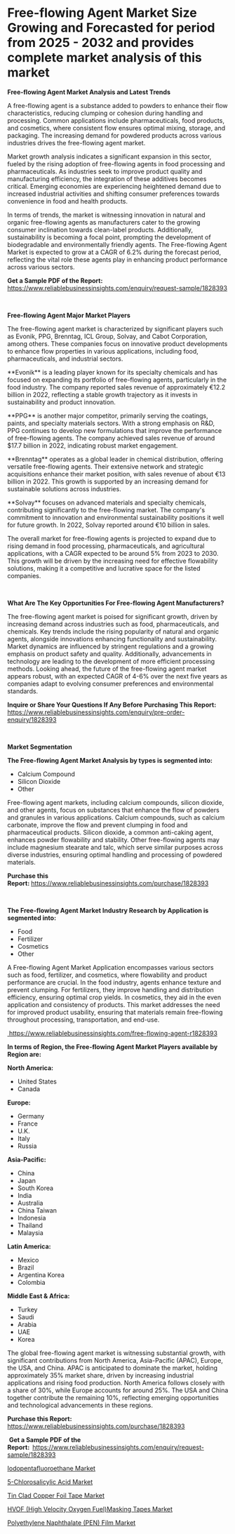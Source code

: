 <p><h1>Free-flowing Agent Market Size Growing and Forecasted for period from 2025 - 2032 and provides complete market analysis of this market</h1></p><p><strong>Free-flowing Agent Market Analysis and Latest Trends</strong></p>
<p><p>A free-flowing agent is a substance added to powders to enhance their flow characteristics, reducing clumping or cohesion during handling and processing. Common applications include pharmaceuticals, food products, and cosmetics, where consistent flow ensures optimal mixing, storage, and packaging. The increasing demand for powdered products across various industries drives the free-flowing agent market.</p><p>Market growth analysis indicates a significant expansion in this sector, fueled by the rising adoption of free-flowing agents in food processing and pharmaceuticals. As industries seek to improve product quality and manufacturing efficiency, the integration of these additives becomes critical. Emerging economies are experiencing heightened demand due to increased industrial activities and shifting consumer preferences towards convenience in food and health products.</p><p>In terms of trends, the market is witnessing innovation in natural and organic free-flowing agents as manufacturers cater to the growing consumer inclination towards clean-label products. Additionally, sustainability is becoming a focal point, prompting the development of biodegradable and environmentally friendly agents. The Free-flowing Agent Market is expected to grow at a CAGR of 6.2% during the forecast period, reflecting the vital role these agents play in enhancing product performance across various sectors.</p></p>
<p><strong>Get a Sample PDF of the Report:&nbsp;</strong> <a href="https://www.reliablebusinessinsights.com/enquiry/request-sample/1828393?utm_campaign=62&utm_medium=2&utm_source=Github&utm_content=ia&utm_term=03022025&utm_id=free-flowing-agent">https://www.reliablebusinessinsights.com/enquiry/request-sample/1828393</a></p>
<p>&nbsp;</p>
<p><strong>Free-flowing Agent Major Market Players</strong></p>
<p><p>The free-flowing agent market is characterized by significant players such as Evonik, PPG, Brenntag, ICL Group, Solvay, and Cabot Corporation, among others. These companies focus on innovative product developments to enhance flow properties in various applications, including food, pharmaceuticals, and industrial sectors.</p><p>**Evonik** is a leading player known for its specialty chemicals and has focused on expanding its portfolio of free-flowing agents, particularly in the food industry. The company reported sales revenue of approximately €12.2 billion in 2022, reflecting a stable growth trajectory as it invests in sustainability and product innovation.</p><p>**PPG** is another major competitor, primarily serving the coatings, paints, and specialty materials sectors. With a strong emphasis on R&D, PPG continues to develop new formulations that improve the performance of free-flowing agents. The company achieved sales revenue of around $17.7 billion in 2022, indicating robust market engagement.</p><p>**Brenntag** operates as a global leader in chemical distribution, offering versatile free-flowing agents. Their extensive network and strategic acquisitions enhance their market position, with sales revenue of about €13 billion in 2022. This growth is supported by an increasing demand for sustainable solutions across industries.</p><p>**Solvay** focuses on advanced materials and specialty chemicals, contributing significantly to the free-flowing market. The company's commitment to innovation and environmental sustainability positions it well for future growth. In 2022, Solvay reported around €10 billion in sales.</p><p>The overall market for free-flowing agents is projected to expand due to rising demand in food processing, pharmaceuticals, and agricultural applications, with a CAGR expected to be around 5% from 2023 to 2030. This growth will be driven by the increasing need for effective flowability solutions, making it a competitive and lucrative space for the listed companies.</p></p>
<p>&nbsp;</p>
<p><strong>What Are The Key Opportunities For Free-flowing Agent Manufacturers?</strong></p>
<p><p>The free-flowing agent market is poised for significant growth, driven by increasing demand across industries such as food, pharmaceuticals, and chemicals. Key trends include the rising popularity of natural and organic agents, alongside innovations enhancing functionality and sustainability. Market dynamics are influenced by stringent regulations and a growing emphasis on product safety and quality. Additionally, advancements in technology are leading to the development of more efficient processing methods. Looking ahead, the future of the free-flowing agent market appears robust, with an expected CAGR of 4-6% over the next five years as companies adapt to evolving consumer preferences and environmental standards.</p></p>
<p><strong>Inquire or Share Your Questions If Any Before Purchasing This Report:</strong> <a href="https://www.reliablebusinessinsights.com/enquiry/pre-order-enquiry/1828393?utm_campaign=62&utm_medium=2&utm_source=Github&utm_content=ia&utm_term=03022025&utm_id=free-flowing-agent">https://www.reliablebusinessinsights.com/enquiry/pre-order-enquiry/1828393</a></p>
<p>&nbsp;</p>
<p><strong>Market Segmentation</strong></p>
<p><strong>The Free-flowing Agent Market Analysis by types is segmented into:</strong></p>
<p><ul><li>Calcium Compound</li><li>Silicon Dioxide</li><li>Other</li></ul></p>
<p><p>Free-flowing agent markets, including calcium compounds, silicon dioxide, and other agents, focus on substances that enhance the flow of powders and granules in various applications. Calcium compounds, such as calcium carbonate, improve the flow and prevent clumping in food and pharmaceutical products. Silicon dioxide, a common anti-caking agent, enhances powder flowability and stability. Other free-flowing agents may include magnesium stearate and talc, which serve similar purposes across diverse industries, ensuring optimal handling and processing of powdered materials.</p></p>
<p><strong>Purchase this Report:&nbsp;</strong><a href="https://www.reliablebusinessinsights.com/purchase/1828393?utm_campaign=62&utm_medium=2&utm_source=Github&utm_content=ia&utm_term=03022025&utm_id=free-flowing-agent">https://www.reliablebusinessinsights.com/purchase/1828393</a></p>
<p>&nbsp;</p>
<p><strong>The Free-flowing Agent Market Industry Research by Application is segmented into:</strong></p>
<p><ul><li>Food</li><li>Fertilizer</li><li>Cosmetics</li><li>Other</li></ul></p>
<p><p>A Free-flowing Agent Market Application encompasses various sectors such as food, fertilizer, and cosmetics, where flowability and product performance are crucial. In the food industry, agents enhance texture and prevent clumping. For fertilizers, they improve handling and distribution efficiency, ensuring optimal crop yields. In cosmetics, they aid in the even application and consistency of products. This market addresses the need for improved product usability, ensuring that materials remain free-flowing throughout processing, transportation, and end-use.</p></p>
<p><a href="https://www.reliablebusinessinsights.com/free-flowing-agent-r1828393?utm_campaign=62&utm_medium=2&utm_source=Github&utm_content=ia&utm_term=03022025&utm_id=free-flowing-agent">&nbsp;https://www.reliablebusinessinsights.com/free-flowing-agent-r1828393</a></p>
<p><strong>In terms of Region, the Free-flowing Agent Market Players available by Region are:</strong></p>
<p>
    <p> <strong> North America: </strong>
        <ul>
            <li>United States</li>
            <li>Canada</li>
        </ul>
        </p> 
    <p> <strong> Europe: </strong>
        <ul>
            <li>Germany</li>
            <li>France</li>
            <li>U.K.</li>
            <li>Italy</li>
            <li>Russia</li>
        </ul>
        </p> 
    <p> <strong> Asia-Pacific: </strong>
        <ul>
            <li>China</li>
            <li>Japan</li>
            <li>South Korea</li>
            <li>India</li>
            <li>Australia</li>
            <li>China Taiwan</li>
            <li>Indonesia</li>
            <li>Thailand</li>
            <li>Malaysia</li>
        </ul>
        </p> 
    <p> <strong> Latin America: </strong>
        <ul>
            <li>Mexico</li>
            <li>Brazil</li>
            <li>Argentina Korea</li>
            <li>Colombia</li>
        </ul>
        </p> 
    <p> <strong> Middle East & Africa: </strong>
        <ul>
            <li>Turkey</li>
            <li>Saudi</li>
            <li>Arabia</li>
            <li>UAE</li>
            <li>Korea</li>
        </ul>
    </p>
    </p>
<p><p>The global free-flowing agent market is witnessing substantial growth, with significant contributions from North America, Asia-Pacific (APAC), Europe, the USA, and China. APAC is anticipated to dominate the market, holding approximately 35% market share, driven by increasing industrial applications and rising food production. North America follows closely with a share of 30%, while Europe accounts for around 25%. The USA and China together contribute the remaining 10%, reflecting emerging opportunities and technological advancements in these regions.</p></p>
<p><strong>Purchase this Report: </strong><a href="https://www.reliablebusinessinsights.com/purchase/1828393?utm_campaign=62&utm_medium=2&utm_source=Github&utm_content=ia&utm_term=03022025&utm_id=free-flowing-agent">https://www.reliablebusinessinsights.com/purchase/1828393</a></p>
<p>&nbsp;<strong>Get a Sample PDF of the Report:&nbsp;&nbsp;</strong><a href="https://www.reliablebusinessinsights.com/enquiry/request-sample/1828393?utm_campaign=62&utm_medium=2&utm_source=Github&utm_content=ia&utm_term=03022025&utm_id=free-flowing-agent">https://www.reliablebusinessinsights.com/enquiry/request-sample/1828393</a></p>
<p><strong></strong></p>
<p><p><a href="https://github.com/buqjavesora/Market-Research-Report-List-1/blob/main/iodopentafluoroethane-market.md?utm_campaign=62&utm_medium=2&utm_source=Github&utm_content=ia&utm_term=03022025&utm_id=free-flowing-agent">Iodopentafluoroethane Market</a></p><p><a href="https://github.com/iwciasylvya/Market-Research-Report-List-1/blob/main/5-chlorosalicylic-acid-market.md?utm_campaign=62&utm_medium=2&utm_source=Github&utm_content=ia&utm_term=03022025&utm_id=free-flowing-agent">5-Chlorosalicylic Acid Market</a></p><p><a href="https://github.com/miottaredlin79/Market-Research-Report-List-1/blob/main/tin-clad-copper-foil-tape-market.md?utm_campaign=62&utm_medium=2&utm_source=Github&utm_content=ia&utm_term=03022025&utm_id=free-flowing-agent">Tin Clad Copper Foil Tape Market</a></p><p><a href="https://github.com/vilolakoreni/Market-Research-Report-List-1/blob/main/hvof-high-velocity-oxygen-fuelmasking-tapes-market.md?utm_campaign=62&utm_medium=2&utm_source=Github&utm_content=ia&utm_term=03022025&utm_id=free-flowing-agent">HVOF (High Velocity Oxygen Fuel)Masking Tapes Market</a></p><p><a href="https://github.com/paljuhubeyde/Market-Research-Report-List-1/blob/main/polyethylene-naphthalate-pen-film-market.md?utm_campaign=62&utm_medium=2&utm_source=Github&utm_content=ia&utm_term=03022025&utm_id=free-flowing-agent">Polyethylene Naphthalate (PEN) Film Market</a></p></p>